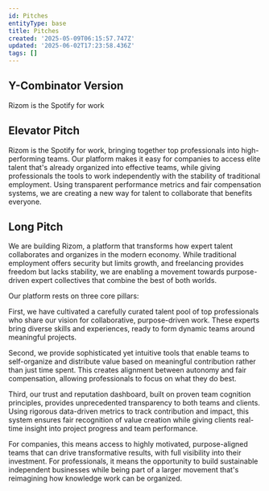 ```yaml
---
id: Pitches
entityType: base
title: Pitches
created: '2025-05-09T06:15:57.747Z'
updated: '2025-06-02T17:23:58.436Z'
tags: []
---
```

## Y-Combinator Version

Rizom is the Spotify for work


## Elevator Pitch

Rizom is the Spotify for work, bringing together top professionals into high-performing teams. Our platform makes it easy for companies to access elite talent that's already organized into effective teams, while giving professionals the tools to work independently with the stability of traditional employment. Using transparent performance metrics and fair compensation systems, we are creating a new way for talent to collaborate that benefits everyone.


## Long Pitch

We are building Rizom, a platform that transforms how expert talent collaborates and organizes in the modern economy. While traditional employment offers security but limits growth, and freelancing provides freedom but lacks stability, we are enabling a movement towards purpose-driven expert collectives that combine the best of both worlds.

Our platform rests on three core pillars:

First, we have cultivated a carefully curated talent pool of top professionals who share our vision for collaborative, purpose-driven work. These experts bring diverse skills and experiences, ready to form dynamic teams around meaningful projects.

Second, we provide sophisticated yet intuitive tools that enable teams to self-organize and distribute value based on meaningful contribution rather than just time spent. This creates alignment between autonomy and fair compensation, allowing professionals to focus on what they do best.

Third, our trust and reputation dashboard, built on proven team cognition principles, provides unprecedented transparency to both teams and clients. Using rigorous data-driven metrics to track contribution and impact, this system ensures fair recognition of value creation while giving clients real-time insight into project progress and team performance.

For companies, this means access to highly motivated, purpose-aligned teams that can drive transformative results, with full visibility into their investment. For professionals, it means the opportunity to build sustainable independent businesses while being part of a larger movement that's reimagining how knowledge work can be organized.
